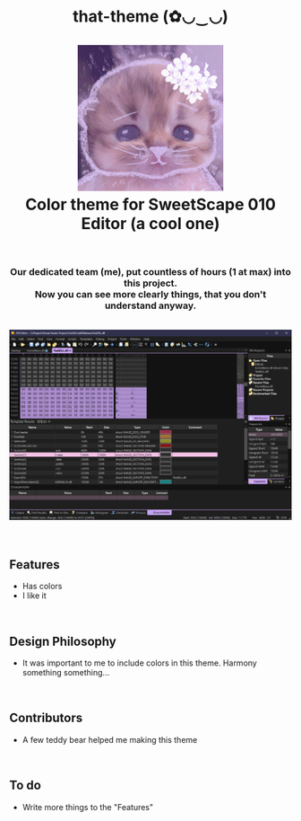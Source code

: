 <h1 align="center"> that-theme (✿◡‿◡)
  <br/>
  <br/>
    <a href="https://github.com/nullEnt/that-theme/"><img src="https://github.com/nullEnt/that-theme/blob/main/res/catpicturebutieditedit.jpg" alt="that-cat" width="260"></a>
  <br/>
  Color theme for SweetScape 010 Editor (a cool one)
</h1>
<br/>
<h3 align="center">Our dedicated team (me), put countless of hours (1 at max) into this project.<br/>Now you can see more clearly things, that you don't understand anyway.</h3>
<br/>
<div align="center"><a href="https://github.com/nullEnt/that-theme/"><img src="https://github.com/nullEnt/that-theme/blob/main/res/theme.png" alt="that-theme" width="900"></a></div>
<br/>
<br/>

## Features
- Has colors
- I like it
<br/>

## Design Philosophy
- It was important to me to include colors in this theme. Harmony something something...
<br/>

## Contributors
- A few teddy bear helped me making this theme
<br/>

## To do
- Write more things to the "Features"
